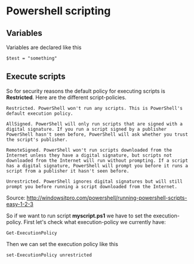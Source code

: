 # Powershell scripting


## Variables

Variables are declared like this

```
$test = "something"
```

## Execute scripts

So for security reasons the default policy for executing scripts is **Restricted**. Here are the different script-policies.

```
Restricted. PowerShell won't run any scripts. This is PowerShell's default execution policy.

AllSigned. PowerShell will only run scripts that are signed with a digital signature. If you run a script signed by a publisher PowerShell hasn't seen before, PowerShell will ask whether you trust the script's publisher.

RemoteSigned. PowerShell won't run scripts downloaded from the Internet unless they have a digital signature, but scripts not downloaded from the Internet will run without prompting. If a script has a digital signature, PowerShell will prompt you before it runs a script from a publisher it hasn't seen before.

Unrestricted. PowerShell ignores digital signatures but will still prompt you before running a script downloaded from the Internet.
```

Source: http://windowsitpro.com/powershell/running-powershell-scripts-easy-1-2-3

So if we want to run script **myscript.ps1** we have to set the execution-policy.
First let's check what execution-policy we currently have:

```
Get-ExecutionPolicy
```

Then we can set the execution policy like this

```
set-ExecutionPolicy unrestricted
```
